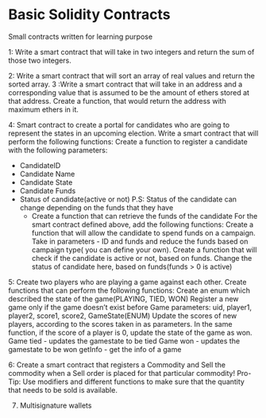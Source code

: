 # Basic Solidity Contracts
 Small contracts written for learning purpose


1: Write a smart contract that will take in two integers and return the sum of those two integers.

2: Write a smart contract that will sort an array of real values and return the sorted array.
3 :Write a smart contract that will take in an address and a corresponding value that is assumed to be the amount of ethers stored at that address. Create a function, that would return the address with maximum ethers in it.

4: Smart contract to create a portal for candidates who are going to represent the states in an upcoming election.
Write a smart contract that will perform the following functions:
Create a function to register a candidate with the following parameters:
- CandidateID
- Candidate Name
- Candidate State
- Candidate Funds
- Status of candidate(active or not)
P.S: Status of the candidate can change depending on the funds that they have
   -  Create a function that can retrieve the funds of the candidate
For the smart contract defined above, add the following functions:
Create a function that will allow the candidate to spend funds on a campaign. Take in parameters - ID and funds and reduce the funds based on campaign type( you can define your own).
Create a function that will check if the candidate is active or not, based on funds. Change the status of candidate here, based on funds(funds > 0 is active)

5: Create two players who are playing a game against each other. Create functions that can perform the following functions:
Create an enum which described the state of the game(PLAYING, TIED, WON)
Register a new game only if the game doesn’t exist before
Game parameters: uid, player1, player2, score1, score2, GameState(ENUM)
Update the scores of new players, according to the scores taken in as parameters. In the same function, if the score of a player is 0, update the state of the game as won.
Game tied - updates the gamestate to be tied
Game won - updates the gamestate to be won
getInfo - get the info of a game

6: Create a smart contract that registers a Commodity and Sell the commodity when a Sell order is placed for that particular commodity!
Pro-Tip: Use modifiers and different functions to make sure that the quantity that needs to be sold is available.

7. Multisignature wallets

